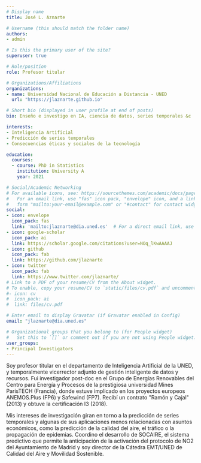 ```yaml
---
# Display name
title: José L. Aznarte

# Username (this should match the folder name)
authors:
- admin

# Is this the primary user of the site?
superuser: true

# Role/position
role: Profesor titular

# Organizations/Affiliations
organizations:
- name: Universidad Nacional de Educación a Distancia - UNED
  url: "https://jlaznarte.github.io"

# Short bio (displayed in user profile at end of posts)
bio: Enseño e investigo en IA, ciencia de datos, series temporales &c

interests:
- Inteligencia Artificial
- Predicción de series temporales
- Consecuencias éticas y sociales de la tecnología

education:
  courses:
  - course: PhD in Statistics
    institution: University A
    year: 2021

# Social/Academic Networking
# For available icons, see: https://sourcethemes.com/academic/docs/page-builder/#icons
#   For an email link, use "fas" icon pack, "envelope" icon, and a link in the
#   form "mailto:your-email@example.com" or "#contact" for contact widget.
social:
- icon: envelope
  icon_pack: fas
  link: 'mailto:jlaznarte@dia.uned.es'  # For a direct email link, use "mailto:test@example.org".
- icon: google-scholar
  icon_pack: ai
  link: https://scholar.google.com/citations?user=NOq_lKwAAAAJ
- icon: github
  icon_pack: fab
  link: https://github.com/jlaznarte
- icon: twitter
  icon_pack: fab
  link: https://www.twitter.com/jlaznarte/
# Link to a PDF of your resume/CV from the About widget.
# To enable, copy your resume/CV to `static/files/cv.pdf` and uncomment the lines below.
#- icon: cv
#  icon_pack: ai
#  link: files/cv.pdf

# Enter email to display Gravatar (if Gravatar enabled in Config)
email: "jlaznarte@dia.uned.es"

# Organizational groups that you belong to (for People widget)
#   Set this to `[]` or comment out if you are not using People widget.
user_groups:
- Principal Investigators
---
```


Soy profesor titular en el departamento de Inteligencia Artificial de la UNED, y temporalmente vicerrector adjunto de gestión inteligente de datos y recursos. Fui investigador post-doc en el Grupo de Energías Renovables del Centro para Energía y Procesos de la prestigiosa universidad Mines ParisTECH (Francia), donde estuve implicado en los proyectos europeos ANEMOS.Plus (FP6) y Safewind (FP7). Recibí un contrato "Ramón y Cajal" (2013) y obtuve la certificación I3 (2018). 

Mis intereses de investigación giran en torno a la predicción de series temporales y algunas de sus aplicaciones menos relacionadas con asuntos económicos, como la predicción de la calidad del aire, el tráfico o la propagación de epidemias. Coordino el desarrollo de SOCAIRE, el sistema predictivo que permite la anticipación de la activación del protocolo de NO2 del Ayuntamiento de Madrid y soy director de la Cátedra EMT/UNED de Calidad del Aire y Movilidad Sostenible.

